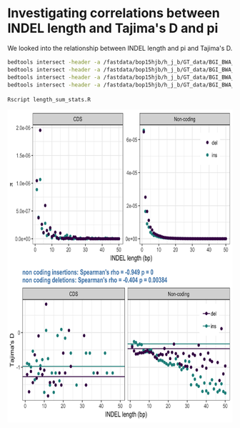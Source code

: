 # Investigating correlations between INDEL length and Tajima's D and pi

We looked into the relationship between INDEL length and pi and Tajima's D.

```bash
bedtools intersect -header -a /fastdata/bop15hjb/h_j_b/GT_data/BGI_BWA_GATK/Analysis_ready_data/final/bgi_10birds.filtered_indels.pol.anno.recomb.line.vcf.gz -b /fastdata/bop15hjb/h_j_b/GT_ref/gt_cds.bed.gz | ./length_summary_stats.py -region CDS > gt_cds_indels_length_sum.csv
bedtools intersect -header -a /fastdata/bop15hjb/h_j_b/GT_data/BGI_BWA_GATK/Analysis_ready_data/final/bgi_10birds.filtered_indels.pol.anno.recomb.line.vcf.gz -b /fastdata/bop15hjb/h_j_b/GT_ref/gt_noncoding.bed.gz | ./length_summary_stats.py -region noncoding > gt_nc_indels_length_sum.csv
bedtools intersect -header -a /fastdata/bop15hjb/h_j_b/GT_data/BGI_BWA_GATK/Analysis_ready_data/final/bgi_10birds.filtered_indels.pol.anno.recomb.line.vcf.gz -b /fastdata/bop15hjb/h_j_b/GT_ref/gt_introns.bed.gz | ./length_summary_stats.py -region introns > gt_introns_indels_length_sum.csv 
bedtools intersect -header -a /fastdata/bop15hjb/h_j_b/GT_data/BGI_BWA_GATK/Analysis_ready_data/final/bgi_10birds.filtered_indels.pol.anno.recomb.line.vcf.gz -b /fastdata/bop15hjb/h_j_b/GT_ref/gt_intergenic.bed.gz | ./length_summary_stats.py -region intergenic > gt_intergenic_indels_length_sum.csv

Rscript length_sum_stats.R 
```

<img src='indel_length_summary_stats.png' width=700 height=700>